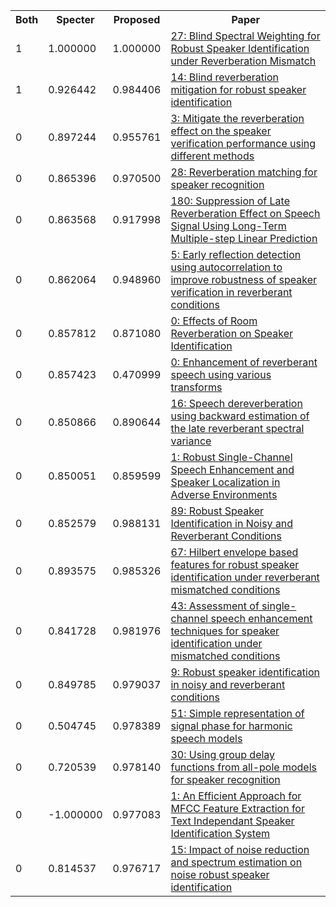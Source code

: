<html><table><tr>
<th>Both</th>
<th>Specter</th>
<th>Proposed</th>
<th>Paper</th>
</tr>
<tr>
<td>1</td>
<td>1.000000</td>
<td>1.000000</td>
<td><a href="https://www.semanticscholar.org/paper/47afc971eb838f7fe4002af787b76b215d81faa0">27: Blind Spectral Weighting for Robust Speaker Identification under Reverberation Mismatch</a></td>
</tr>
<tr>
<td>1</td>
<td>0.926442</td>
<td>0.984406</td>
<td><a href="https://www.semanticscholar.org/paper/7594d6a82e3ef8a7dbe8ac68449a186048fc1f69">14: Blind reverberation mitigation for robust speaker identification</a></td>
</tr>
<tr>
<td>0</td>
<td>0.897244</td>
<td>0.955761</td>
<td><a href="https://www.semanticscholar.org/paper/1e443a9baf95145bdf45d00e610e5a7d88dc07d7">3: Mitigate the reverberation effect on the speaker verification performance using different methods</a></td>
</tr>
<tr>
<td>0</td>
<td>0.865396</td>
<td>0.970500</td>
<td><a href="https://www.semanticscholar.org/paper/7ca6adf68d4bafcbf559d48115b0e0c3b66264c5">28: Reverberation matching for speaker recognition</a></td>
</tr>
<tr>
<td>0</td>
<td>0.863568</td>
<td>0.917998</td>
<td><a href="https://www.semanticscholar.org/paper/72c0aa50fa1a85357c33cb95cf27b275b755d98c">180: Suppression of Late Reverberation Effect on Speech Signal Using Long-Term Multiple-step Linear Prediction</a></td>
</tr>
<tr>
<td>0</td>
<td>0.862064</td>
<td>0.948960</td>
<td><a href="https://www.semanticscholar.org/paper/31d96e63b31b22943cd4579d5734418484516bfb">5: Early reflection detection using autocorrelation to improve robustness of speaker verification in reverberant conditions</a></td>
</tr>
<tr>
<td>0</td>
<td>0.857812</td>
<td>0.871080</td>
<td><a href="https://www.semanticscholar.org/paper/1f7c1c187d3ece6d25956646bab0fa7813889374">0: Effects of Room Reverberation on Speaker Identification</a></td>
</tr>
<tr>
<td>0</td>
<td>0.857423</td>
<td>0.470999</td>
<td><a href="https://www.semanticscholar.org/paper/c1853eed3d6b673a210696e914b45b0581543680">0: Enhancement of reverberant speech using various transforms</a></td>
</tr>
<tr>
<td>0</td>
<td>0.850866</td>
<td>0.890644</td>
<td><a href="https://www.semanticscholar.org/paper/fb7f8549a224ece2c79a13e5fae085155a41a58a">16: Speech dereverberation using backward estimation of the late reverberant spectral variance</a></td>
</tr>
<tr>
<td>0</td>
<td>0.850051</td>
<td>0.859599</td>
<td><a href="https://www.semanticscholar.org/paper/e1e615822fd5c3954a41dee44e7760232dbdc706">1: Robust Single-Channel Speech Enhancement and Speaker Localization in Adverse Environments</a></td>
</tr>
<tr>
<td>0</td>
<td>0.852579</td>
<td>0.988131</td>
<td><a href="https://www.semanticscholar.org/paper/17239ec0d9b3377a46d15dd2245a1779df50ceaa">89: Robust Speaker Identification in Noisy and Reverberant Conditions</a></td>
</tr>
<tr>
<td>0</td>
<td>0.893575</td>
<td>0.985326</td>
<td><a href="https://www.semanticscholar.org/paper/0efad9411c46203d65250335a54ed470bdf7334b">67: Hilbert envelope based features for robust speaker identification under reverberant mismatched conditions</a></td>
</tr>
<tr>
<td>0</td>
<td>0.841728</td>
<td>0.981976</td>
<td><a href="https://www.semanticscholar.org/paper/1d0b1add90c9eaebaab34754f29554e1795426a1">43: Assessment of single-channel speech enhancement techniques for speaker identification under mismatched conditions</a></td>
</tr>
<tr>
<td>0</td>
<td>0.849785</td>
<td>0.979037</td>
<td><a href="https://www.semanticscholar.org/paper/ea4ca1e82518ffb928bee88be3834333bb389c57">9: Robust speaker identification in noisy and reverberant conditions</a></td>
</tr>
<tr>
<td>0</td>
<td>0.504745</td>
<td>0.978389</td>
<td><a href="https://www.semanticscholar.org/paper/9e5202b41dce7f6d02386be67945e31dec0be283">51: Simple representation of signal phase for harmonic speech models</a></td>
</tr>
<tr>
<td>0</td>
<td>0.720539</td>
<td>0.978140</td>
<td><a href="https://www.semanticscholar.org/paper/555477fa2fc66b7c5c27645077f6acae7ecacb7e">30: Using group delay functions from all-pole models for speaker recognition</a></td>
</tr>
<tr>
<td>0</td>
<td>-1.000000</td>
<td>0.977083</td>
<td><a href="https://www.semanticscholar.org/paper/4c140886b5490b13d792b0ed869288d75771ae55">1: An Efficient Approach for MFCC Feature Extraction for Text Independant Speaker Identification System</a></td>
</tr>
<tr>
<td>0</td>
<td>0.814537</td>
<td>0.976717</td>
<td><a href="https://www.semanticscholar.org/paper/2148cd689f75cb1da4bcedbf28e0dd9db777b941">15: Impact of noise reduction and spectrum estimation on noise robust speaker identification</a></td>
</tr>
</table></html>
